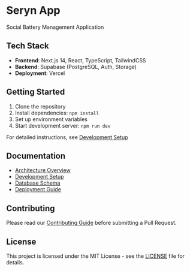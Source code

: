 # Seryn App

Social Battery Management Application

## Tech Stack

- **Frontend**: Next.js 14, React, TypeScript, TailwindCSS
- **Backend**: Supabase (PostgreSQL, Auth, Storage)
- **Deployment**: Vercel

## Getting Started

1. Clone the repository
2. Install dependencies: `npm install`
3. Set up environment variables
4. Start development server: `npm run dev`

For detailed instructions, see [Development Setup](./docs/development-setup.md)

## Documentation

- [Architecture Overview](./docs/architecture.md)
- [Development Setup](./docs/development-setup.md)
- [Database Schema](./docs/database.md)
- [Deployment Guide](./docs/deployment.md)

## Contributing

Please read our [Contributing Guide](./docs/contributing.md) before submitting a Pull Request.

## License

This project is licensed under the MIT License - see the [LICENSE](LICENSE) file for details.
